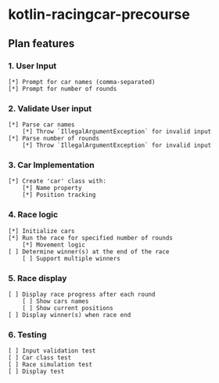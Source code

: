# kotlin-racingcar-precourse

## Plan features

### 1. User Input
	[*] Prompt for car names (comma-separated)
	[*] Prompt for number of rounds

### 2. Validate User input
	[*] Parse car names
		[*] Throw `IllegalArgumentException` for invalid input
	[*] Parse number of rounds
		[*] Throw `IllegalArgumentException` for invalid input

### 3. Car Implementation
	[*] Create 'car' class with:
		[*] Name property
		[*] Position tracking


### 4. Race logic
	[*] Initialize cars
	[*] Run the race for specified number of rounds
	    [*] Movement logic
	[ ] Determine winner(s) at the end of the race
		[ ] Support multiple winners

### 5. Race display
    [ ] Display race progress after each round
		[ ] Show cars names
		[ ] Show current positions
	[ ] Display winner(s) when race end

### 6. Testing
	[ ] Input validation test
	[ ] Car class test
	[ ] Race simulation test
	[ ] Display test